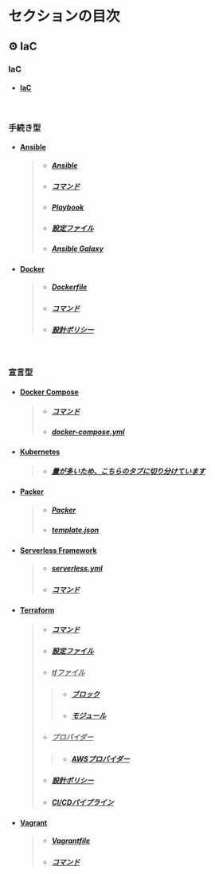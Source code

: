 
# セクションの目次

## ⚙️ IaC

### IaC

* #### [IaC](https://hiroki-it.github.io/tech-notebook/infrastructure_as_code/infrastructure_as_code.html)

<br>

### 手続き型

* #### <u>Ansible</u>
  > * ##### [Ansible](https://hiroki-it.github.io/tech-notebook/infrastructure_as_code/infrastructure_as_code_ansible.html)
  > * ##### [コマンド](https://hiroki-it.github.io/tech-notebook/infrastructure_as_code/infrastructure_as_code_ansible_command.html)
  > * ##### [Playbook](https://hiroki-it.github.io/tech-notebook/infrastructure_as_code/infrastructure_as_code_ansible_playbook.html)
  > * ##### [設定ファイル](https://hiroki-it.github.io/tech-notebook/infrastructure_as_code/infrastructure_as_code_ansible_cfg.html)
  > * ##### [Ansible Galaxy](https://hiroki-it.github.io/tech-notebook/infrastructure_as_code/infrastructure_as_code_ansible_galaxy.html)

* #### <u>Docker</u>
  > * ##### [︎Dockerfile](https://hiroki-it.github.io/tech-notebook/infrastructure_as_code/infrastructure_as_code_docker_dockerfile.html)
  > * ##### [︎コマンド](https://hiroki-it.github.io/tech-notebook/infrastructure_as_code/infrastructure_as_code_docker_command.html)
  > * ##### [︎設計ポリシー](https://hiroki-it.github.io/tech-notebook/infrastructure_as_code/infrastructure_as_code_docker_policy.html)

<br>

### 宣言型

* #### <u>Docker Compose</u>
  > * ##### [︎コマンド](https://hiroki-it.github.io/tech-notebook/infrastructure_as_code/infrastructure_as_code_docker_compose_command.html)
  > * ##### [︎docker-compose.yml](https://hiroki-it.github.io/tech-notebook/infrastructure_as_code/infrastructure_as_code_docker_compose_yml.html)
  
* #### <u>Kubernetes</u>
  > * ##### [量が多いため、こちらのタブに切り分けています](https://hiroki-it.github.io/tech-notebook/infrastructure_as_code/kubernetes/index.html)

* #### <u>Packer</u>
  > * ##### [Packer](https://hiroki-it.github.io/tech-notebook/infrastructure_as_code/infrastructure_as_code_packer.html)
  > * ##### [template.json](https://hiroki-it.github.io/tech-notebook/infrastructure_as_code/infrastructure_as_code_packer_template_json.html)
  
* #### <u>Serverless Framework</u>
  > * ##### [︎serverless.yml](https://hiroki-it.github.io/tech-notebook/infrastructure_as_code/infrastructure_as_code_serverless_framework_serverless_yml.html)
  > * ##### [︎コマンド](https://hiroki-it.github.io/tech-notebook/infrastructure_as_code/infrastructure_as_code_serverless_framework_serverless_command.html)

* #### <u>Terraform</u>
  > * ##### [︎コマンド](https://hiroki-it.github.io/tech-notebook/infrastructure_as_code/infrastructure_as_code_terraform_command.html)
  > * ##### [︎設定ファイル](https://hiroki-it.github.io/tech-notebook/infrastructure_as_code/infrastructure_as_code_terraform_conf.html)
  > * ##### <u>tfファイル</u>
  > > * ##### [︎ブロック](https://hiroki-it.github.io/tech-notebook/infrastructure_as_code/infrastructure_as_code_terraform_tf_block.html)
  > > * ##### [︎モジュール](https://hiroki-it.github.io/tech-notebook/infrastructure_as_code/infrastructure_as_code_terraform_tf_module.html)
  > * ##### <u>プロバイダー</u>
  > > * ##### [︎AWSプロバイダー](https://hiroki-it.github.io/tech-notebook/infrastructure_as_code/infrastructure_as_code_terraform_provider_aws.html)
  > * ##### [︎設計ポリシー](https://hiroki-it.github.io/tech-notebook/infrastructure_as_code/infrastructure_as_code_terraform_policy.html)
  > * ##### [︎CI/CDパイプライン](https://hiroki-it.github.io/tech-notebook/infrastructure_as_code/infrastructure_as_code_terraform_ci_cd_pipeline.html)


* #### <u>Vagrant</u>
  > * ##### [Vagrantfile](https://hiroki-it.github.io/tech-notebook/infrastructure_as_code/infrastructure_as_code_vagrant_vagrantfile.html)
  > * ##### [︎コマンド](https://hiroki-it.github.io/tech-notebook/infrastructure_as_code/infrastructure_as_code_vagrant_command.html)

<br>
